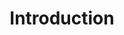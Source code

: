---
layout: chapter
title: Introduction
slides:

  - class: title-slide
    content: |

      ![Gather Workshops Logo]([[BASE_URL]]/theme/assets/images/gw_logo.png)

      # Building the Web
      _Create and publish your own web page_
  
    notes: |

      Welcome to Building the Web!

      This workshop is designed to introduce you to the basics of web development through a few short coding challenges.

      By the end of the workshop you will have coded and published your very own web page!




  - content: |

      ## Say hi to your mentors!

      Your mentors are here to help if you get stuck,
      and you can ask them (almost) anything!  

    notes: |

      Your mentors are super friendly, make sure to say hi.

      They actually get paid to do this stuff for a job, which is super cool.

      You can ask them for help with your code, ask them about their day job, or ask them what their favourite colour is.

      They're here to help, so ask them anything :)




  - content: |

      ## Introductions

      What is your:

      - Favourite thing?
      - Super power?
      - First name?
      {:.flex-list}


    notes: |

      Let's quickly go around the room and introduce ourselves.

      Tell us all one of your favourite things - favourite food, sport, hobby, animal, anything!

      If you could choose one super power, which would it be?

      Last of all, tell us your name.




  - content: |

      ## Schedule

      **How the Internet Works**
      **HTML and CSS Basics**

      _Morning Break_

      **Website Files**
      **Page Design and Layout**

      _Lunch Break_

      **Fancy Fonts and Gallery**
      **Go Live!**


    notes: |

      Today's workshop is arranged in six different sections.

      In the first part we will look at how the Internet works and what this means for us as coders, plus take a look at the basics of web code languages. 

      After morning tea we will start working on our own websites, so think about a topic! We'll look at the files that run a website and how to make them display what we want.

      After lunch we will add some fancy extras to our site, like some fancy fonts and an interactive gallery. Then we will publish our sites so we can share them with our friends.




  - content: |

      # What is the Internet?

      If a 5-year-old asked you "What is the Internet?"
      how would you answer?

    notes: |

      Before we start coding, let's have a think about what the Internet actually is.

      How would you explain it to a younger friend or family member?

      Could you exlain in just one sentence?




  - content: |

      ## Internet Brainstorm

      What do we use the Internet for?

      How do we access the Internet?

      Who pays for the Internet, and who gets paid?

    notes: |

      Maybe it would be easier to describe the Internet in smaller pieces. Have a go at answering these questions:

      - What do we use the Internet for?

      - How do we access the Internet?

      - Who pays for the Internet, and who gets paid?

      See if you can come up with at least one answer for each of the questions above.





  - content: |

      # The Internet <br>vs<br> The World Wide Web

      What's the difference?


    notes: |

      So, the next challenge is this: of the words you came up with, which ones relate to the Internet, and which ones relate to the World Wide Web?

      We quite often use the phrases _The Web_ and _The Internet_ to mean the same thing, but you may be surprised to learn that they are in fact quite different.

      Any idea what the difference might be?





  - content: |

      - ### The Internet
        A global system of interconnected computer networks.
        **The Internet is a network**
        **of computer networks.**
      

      - ### World Wide Web
        A system of interlinked documents, accessed via the Internet.
        **The Web is a network** 
        **of documents and media.**
      {:.flex-list}


    notes: |

      The Internet is what we use to access the World Wide Web.

      The World Wide Web is the content that we consume.

      When we create a website on the World Wide Web, we are contributing to the set of _interlinked documents_.

      When we access the Internet, we are making use of a worldwide network of _interlinked computers_.

      Can you identify which of your Internet-related words from earlier apply to the Internet, and which ones really apply to the World Wide Web?





  - content: |

      # Who owns it all?

      _Who owns the Internet?_
      _And who owns the Web?_



    notes: |

      So who owns the Internet?

      And who owns the web?

      Telecom? The United States? Whoever invented it?




  - content: |

      ## Who owns the Internet?
      - Nobody
      - Lots of people  

      ## Who owns the World Wide Web?
      - Content Creators
      - You!



    notes: |

      Nobody can claim ownership of the Internet, but many people own parts of the system which make the Internet possible.

      The web is a set of documents, so nobody can claim ownership of the web either.

      You still own your own contribution though, right? 





  - content: |

      ### A web page is made of three main languages

      ![Venn diagram of HTML, CSS and JS all overlapping](assets/images/html-css-js.png)


    notes: |

      Websites are made of many languages, but your most basic web page, what you see in your browser, is made up of three programming languages.

      That's three different types of code, each with their own rules.

      They all work together to display what you see on the screen.





  - content: |

      ### **HTML** is the markup language

      ![Screenshot of Google with only HTML enabled](assets/images/google-html.png)


    notes: |

      HTML is used to define the content of a web page: the words, the pictures, the links.

      It does not define any sizes, colours or layout.

      HTML stand for HyperText Markup Language.

      This is a picture of what Google looks like when you see only the HTML - no CSS or Javascript.





  - content: |

      ### **CSS** is the style sheet language

      ![Screenshot of Google with both HTML and CSS enabled](assets/images/google-css.png)


    notes: |

      CSS is used to define the appearance of a web page: the colours, the sizes, the layout.

      It can be thought of as the _design language_.

      It tells our web browser how to display the HTML.

      CSS stands for _Cascading Style Sheets_.

      This is a picture of what Google looks like when you combine the HTML and CSS.





  - content: |

      ### **JavaScript** is the programming language

      ![Screenshot of Google with all of HTML, CSS, JS enabled](assets/images/google-javascript.png)


    notes: |

      JavaScript is used to define any interactivity on a web page: dropdowns, popups, anything that changes after the page is first loaded.

      It can be thought of as the _interaction language_.

      JavaScript is often known as JS for short, and is actually quite different from Java, which is another programming laguage with a similar name. Tricky!

      This is a picture of what Google looks like when you see all the HTML, CSS and JS working together.




  - content: |

      ## HTML + CSS + JS = Website!


    notes: |

      Every web site that we visit is made up of all these files.

      There are HTML files, CSS files, JavaScript files and also files in lots of other languages.

      Other programming languages are used for making more complex websites, with user accounts you can log in to, or shopping sites where you can buy things.





  - content: |

      ## Loading a Webpage

      ![Diagram of how a web page is served](assets/images/diagram-http.png)


    notes: |

      So how does our computer load a web page over the Internet?

      First of all the client, your computer, sends a URL request like "youtube.com" to your ISP (eg. Orcon, Spark or Vodafone).

      Your ISP sends a request to the Domain Name Server, which turns the URL into an IP Address.

      Using the IP Address, your ISP can find the actual server where the web page files are stored, and send them back to your computer. 

      All these separate parts are owned by different people.






  - content: |

      ## Kinda like telephones!

      The Internet can be compared to the telephone system:

      - Nobody owns the whole thing
      - Companies do control individual parts
      - Telephone numbers and IP addresses are unique
      - There is no central control room


    notes: |

      Telephone numbers, IP addresses and street addresses are all unique locations across the whole planet.
  
      If one person's telephone stops working, or one city's phone system stops working, or even a whole country, phones will continue to work.

      The Internet is the same. It is _decentralised_ which means that it has no central control room and it can still function as a whole if some parts stop working.





  - content: |

      ### An ISP can charge extra to allow access <br> to your favourite website

      e.g. Facebook, YouTube, Google


    notes: |

      What if the government or Spark decided you had to pay $10 for every YouTube video you watched?

      What if you had to pay an extra $50 a month for access to Facebook?

      Even though YouTube and Facebook themselves are free, it is possible for ISPs to know what data you are accessing from which websites, and charge you for that.




  - content: |

      ### A government can censor access to information

      e.g. North Korea and China

    notes: |

      Internet access is illegal in North Korea. Only a very few government officials have access to the Internet through a secret connection. The rest of the citizens only have access to the country's own intranet.

      This way, the government can control everything their citizens read on the Internet, and ensures that nothing is published which disagrees with the government.

      China controls all search engines to ensure that the citizens can find only the information they allow them to find.
   

   
  - content: |

      ### Chorus owns the Southern Cross Cable

      They could slow down international requests for other ISPs


    notes: |

      The Southern Cross Cable is our only connection to the outside world.

      It carries all our phone and internet communication.
  
    
  

  - content: |

      ## Your corner of the web

      By creating your own website, you are taking ownership of a small portion of the world wide web. 

      **It's all yours.**

      You can publish and share anything you like, go forth and create!


    notes: |

      Making our own website lets us shape the internet and share information with anyone in the world.

      What would you like to share? Have a think about it, because today you get to make a website about anything you like.

      Cats? Rugby? Surfing? Unicorns? Movies? Yourself? Anything goes. Have a think.



  - content: |

      ![Thumbs Up!]([[BASE_URL]]/theme/assets/images/thumbs-up.svg){: height="200"}

      ## Introduction: Complete!

      Cool, the web is no longer a mystery! Now let's get coding...

      [Take me to the next chapter!](html-basics.html)
  

---